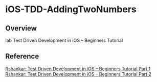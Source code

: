 # iOS-TDD-AddingTwoNumbers

## Overview
lab Test Driven Development in iOS – Beginners Tutorial  

## Reference
[Rshankar: Test Driven Development in iOS – Beginners Tutorial Part 1](http://rshankar.com/test-driven-development-in-ios-beginners-tutorial-part-1/)  
[Rshankar: Test Driven Development in iOS – Beginners Tutorial Part 2](http://rshankar.com/test-driven-development-in-ios-beginners-tutorial-part-2/)
